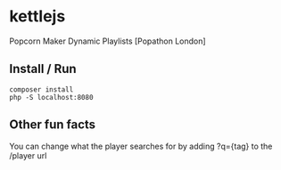 # kettlejs

Popcorn Maker Dynamic Playlists [Popathon London]

## Install / Run

	composer install
	php -S localhost:8080

## Other fun facts
You can change what the player searches for by adding ?q={tag} to the /player url
